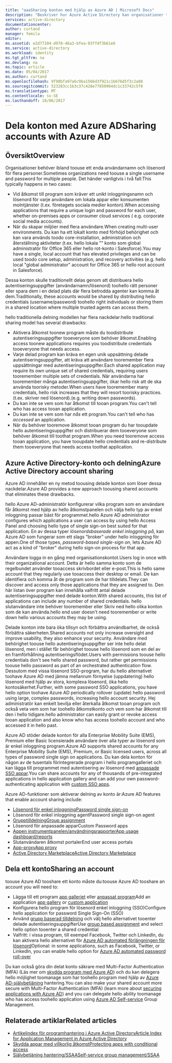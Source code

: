 ```yaml
---
title: "aaaSharing konton med hjälp av Azure AD | Microsoft Docs"
description: "Beskriver hur Azure Active Directory kan organisationer toosecurely dela konton för konsumenten molntjänster och lokala appar."
services: active-directory
documentationcenter: 
author: curtand
manager: femila
editor: 
ms.assetid: e2d77104-d978-46a3-bfea-03ffdf3b61e6
ms.service: active-directory
ms.workload: identity
ms.tgt_pltfrm: na
ms.devlang: na
ms.topic: article
ms.date: 05/04/2017
ms.author: curtand
ms.openlocfilehash: 9f98bfa97a6c9ba1566d3f921c1b676d5f3c2a88
ms.sourcegitcommit: 523283cc1b3c37c428e77850964dc1c33742c5f0
ms.translationtype: MT
ms.contentlocale: sv-SE
ms.lasthandoff: 10/06/2017
---
```

# <a name="sharing-accounts-with-azure-ad"></a><span data-ttu-id="c8d7f-103">Dela konton med Azure AD</span><span class="sxs-lookup"><span data-stu-id="c8d7f-103">Sharing accounts with Azure AD</span></span>
## <a name="overview"></a><span data-ttu-id="c8d7f-104">Översikt</span><span class="sxs-lookup"><span data-stu-id="c8d7f-104">Overview</span></span>
<span data-ttu-id="c8d7f-105">Organisationer behöver ibland toouse ett enda användarnamn och lösenord för flera personer.</span><span class="sxs-lookup"><span data-stu-id="c8d7f-105">Sometimes organizations need toouse a single username and password for multiple people.</span></span> <span data-ttu-id="c8d7f-106">Det händer vanligtvis i två fall:</span><span class="sxs-lookup"><span data-stu-id="c8d7f-106">This typically happens in two cases:</span></span>

* <span data-ttu-id="c8d7f-107">Vid åtkomst till program som kräver ett unikt inloggningsnamn och lösenord för varje användare om lokala appar eller konsumenten molntjänster (t.ex. företagets sociala medier konton).</span><span class="sxs-lookup"><span data-stu-id="c8d7f-107">When accessing applications that require a unique login and password for each user, whether on-premises apps or consumer cloud services ( e.g. corporate social media accounts).</span></span>
* <span data-ttu-id="c8d7f-108">När du skapar miljöer med flera användare.</span><span class="sxs-lookup"><span data-stu-id="c8d7f-108">When creating multi-user environments.</span></span> <span data-ttu-id="c8d7f-109">Du kan ha ett lokalt konto med förhöjd behörighet och kan vara används toodo core-installation, administration och återställning aktiviteter (t.ex. hello lokala ”” konto som global administratör för Office 365 eller hello rot-konto i Salesforce).</span><span class="sxs-lookup"><span data-stu-id="c8d7f-109">You may have a single, local account that has elevated privileges and can be used toodo core setup, administration, and recovery activities (e.g. hello local "global administrator" account for Office 365 or hello root account in Salesforce).</span></span>

<span data-ttu-id="c8d7f-110">Dessa konton skulle traditionellt delas genom att distribuera hello autentiseringsuppgifter (användarnamn/lösenord) toohello rätt personer eller spara dem i en delad plats där flera betrodda agenter kan komma åt dem.</span><span class="sxs-lookup"><span data-stu-id="c8d7f-110">Traditionally, these accounts would be shared by distributing hello credentials (username/password) toohello right individuals or storing them in a shared location where multiple trusted agents can access them.</span></span>

<span data-ttu-id="c8d7f-111">hello traditionella delning modellen har flera nackdelar:</span><span class="sxs-lookup"><span data-stu-id="c8d7f-111">hello traditional sharing model has several drawbacks:</span></span>

* <span data-ttu-id="c8d7f-112">Aktivera åtkomst toonew program måste du toodistribute autentiseringsuppgifter tooeveryone som behöver åtkomst.</span><span class="sxs-lookup"><span data-stu-id="c8d7f-112">Enabling access toonew applications requires you toodistribute credentials tooeveryone that needs access.</span></span>
* <span data-ttu-id="c8d7f-113">Varje delad program kan kräva en egen unik uppsättning delade autentiseringsuppgifter, att kräva att användare tooremember flera uppsättningar med autentiseringsuppgifter.</span><span class="sxs-lookup"><span data-stu-id="c8d7f-113">Each shared application may require its own unique set of shared credentials, requiring users tooremember multiple sets of credentials.</span></span> <span data-ttu-id="c8d7f-114">När användarna har tooremember många autentiseringsuppgifter, ökar hello risk att de ska använda toorisky metoder.</span><span class="sxs-lookup"><span data-stu-id="c8d7f-114">When users have tooremember many credentials, hello risk increases that they will resort toorisky practices.</span></span> <span data-ttu-id="c8d7f-115">(t.ex. skriver ned lösenord).</span><span class="sxs-lookup"><span data-stu-id="c8d7f-115">(e.g. writing down passwords).</span></span>
* <span data-ttu-id="c8d7f-116">Du kan inte se vem som har åtkomst till tooan program.</span><span class="sxs-lookup"><span data-stu-id="c8d7f-116">You can't tell who has access tooan application.</span></span>
* <span data-ttu-id="c8d7f-117">Du kan inte se vem som har *nås* ett program.</span><span class="sxs-lookup"><span data-stu-id="c8d7f-117">You can't tell who has *accessed* an application.</span></span>
* <span data-ttu-id="c8d7f-118">När du behöver tooremove åtkomst tooan program du har tooupdate hello autentiseringsuppgifter och distribuerar dem tooeveryone som behöver åtkomst till toothat program.</span><span class="sxs-lookup"><span data-stu-id="c8d7f-118">When you need tooremove access tooan application, you have tooupdate hello credentials and re-distribute them tooeveryone that needs access toothat application.</span></span>

## <a name="azure-active-directory-account-sharing"></a><span data-ttu-id="c8d7f-119">Azure Active Directory-konto och delning</span><span class="sxs-lookup"><span data-stu-id="c8d7f-119">Azure Active Directory account sharing</span></span>
<span data-ttu-id="c8d7f-120">Azure AD innehåller en ny metod toousing delade konton som löser dessa nackdelar.</span><span class="sxs-lookup"><span data-stu-id="c8d7f-120">Azure AD provides a new approach toousing shared accounts that eliminates these drawbacks.</span></span>

<span data-ttu-id="c8d7f-121">hello Azure AD-administratör konfigurerar vilka program som en användare får åtkomst med hjälp av hello åtkomstpanelen och välja hello typ av enkel inloggning passar bäst för programmet.</span><span class="sxs-lookup"><span data-stu-id="c8d7f-121">hello Azure AD administrator configures which applications a user can access by using hello Access Panel and choosing hello type of single sign-on best suited for that application.</span></span> <span data-ttu-id="c8d7f-122">En av dessa typer *lösenordsbaserade enkel inloggning på*, kan Azure AD som fungerar som ett slags ”broker” under hello inloggning för appen.</span><span class="sxs-lookup"><span data-stu-id="c8d7f-122">One of those types, *password-based single-sign on*, lets Azure AD act as a kind of "broker" during hello sign-on process for that app.</span></span>

<span data-ttu-id="c8d7f-123">Användare logga in en gång med organisationskontot.</span><span class="sxs-lookup"><span data-stu-id="c8d7f-123">Users log in once with their organizational account.</span></span> <span data-ttu-id="c8d7f-124">Detta är hello samma konto som de regelbundet använder tooaccess skrivbordet eller e-post.</span><span class="sxs-lookup"><span data-stu-id="c8d7f-124">This is hello same account that they regularly use tooaccess their desktop or email.</span></span> <span data-ttu-id="c8d7f-125">De kan identifiera och komma åt de program som de har tilldelats.</span><span class="sxs-lookup"><span data-stu-id="c8d7f-125">They can discover and access only those applications that they are assigned to.</span></span> <span data-ttu-id="c8d7f-126">Den här listan över program kan innehålla valfritt antal delade autentiseringsuppgifter med delade konton.</span><span class="sxs-lookup"><span data-stu-id="c8d7f-126">With shared accounts, this list of applications can include any number of shared credentials.</span></span> <span data-ttu-id="c8d7f-127">hello slutanvändare inte behöver tooremember eller Skriv ned hello olika konton som de kan använda.</span><span class="sxs-lookup"><span data-stu-id="c8d7f-127">hello end user doesn't need tooremember or write down hello various accounts they may be using.</span></span>

<span data-ttu-id="c8d7f-128">Delade konton inte bara öka tillsyn och förbättra användbarhet, de också förbättra säkerheten.</span><span class="sxs-lookup"><span data-stu-id="c8d7f-128">Shared accounts not only increase oversight and improve usability, they also enhance your security.</span></span> <span data-ttu-id="c8d7f-129">Användare med behörighet toouse hello autentiseringsuppgifter ser inte hello delat lösenord, men i stället får behörighet toouse hello lösenord som en del av en framförhållning autentiseringsflödet.</span><span class="sxs-lookup"><span data-stu-id="c8d7f-129">Users with permissions toouse hello credentials don't see hello shared password, but rather get permissions toouse hello password as part of an orchestrated authentication flow.</span></span> <span data-ttu-id="c8d7f-130">Dessutom med vissa lösenord SSO-program, har du hello alternativet toohave Azure AD med jämna mellanrum förnyelse (uppdatering) hello lösenord med hjälp av stora, komplexa lösenord, öka hello kontosäkerhet.</span><span class="sxs-lookup"><span data-stu-id="c8d7f-130">Further, with some password SSO applications, you have hello option toohave Azure AD periodically rollover (update) hello password using large, complex passwords, increasing hello account security.</span></span> <span data-ttu-id="c8d7f-131">Hej administratör kan enkelt bevilja eller återkalla åtkomst tooan program och också veta vem som har toohello åtkomstkonto och vem som har åtkomst till den i hello tidigare.</span><span class="sxs-lookup"><span data-stu-id="c8d7f-131">hello administrator can easily grant or revoke access tooan application and also know who has access toohello account and who accessed it in hello past.</span></span>

<span data-ttu-id="c8d7f-132">Azure AD stöder delade konton för alla Enterprise Mobility Suite (EMS), Premium eller Basic licensierade användare över alla typer av lösenord som är enkel inloggning program.</span><span class="sxs-lookup"><span data-stu-id="c8d7f-132">Azure AD supports shared accounts for any Enterprise Mobility Suite (EMS), Premium, or Basic licensed users, across all types of password single sign on applications.</span></span> <span data-ttu-id="c8d7f-133">Du kan dela konton för någon av de tusentals förintegrerade program i hello programgalleriet och kan lägga till programmet med autentisering av lösenord med [anpassade SSO appar](active-directory-sso-integrate-saas-apps.md).</span><span class="sxs-lookup"><span data-stu-id="c8d7f-133">You can share accounts for any of thousands of pre-integrated applications in hello application gallery and can add your own password-authenticating application with [custom SSO apps](active-directory-sso-integrate-saas-apps.md).</span></span>

<span data-ttu-id="c8d7f-134">Azure AD-funktioner som aktiverar delning av konto är:</span><span class="sxs-lookup"><span data-stu-id="c8d7f-134">Azure AD features that enable account sharing include:</span></span>

* [<span data-ttu-id="c8d7f-135">Lösenord för enkel inloggning</span><span class="sxs-lookup"><span data-stu-id="c8d7f-135">Password single sign-on</span></span>](active-directory-appssoaccess-whatis.md#password-based-single-sign-on)
* <span data-ttu-id="c8d7f-136">Lösenord för enkel inloggning agent</span><span class="sxs-lookup"><span data-stu-id="c8d7f-136">Password single sign-on agent</span></span>
* [<span data-ttu-id="c8d7f-137">Grupptilldelning</span><span class="sxs-lookup"><span data-stu-id="c8d7f-137">Group assignment</span></span>](active-directory-accessmanagement-self-service-group-management.md)
* <span data-ttu-id="c8d7f-138">Lösenord för anpassade appar</span><span class="sxs-lookup"><span data-stu-id="c8d7f-138">Custom Password apps</span></span>
* [<span data-ttu-id="c8d7f-139">Appen instrumentpanelen/användningsrapporter</span><span class="sxs-lookup"><span data-stu-id="c8d7f-139">App usage dashboard/reports</span></span>](active-directory-passwords-get-insights.md)
* <span data-ttu-id="c8d7f-140">Slutanvändaren åtkomst portaler</span><span class="sxs-lookup"><span data-stu-id="c8d7f-140">End user access portals</span></span>
* [<span data-ttu-id="c8d7f-141">App-proxy</span><span class="sxs-lookup"><span data-stu-id="c8d7f-141">App proxy</span></span>](active-directory-application-proxy-get-started.md)
* [<span data-ttu-id="c8d7f-142">Active Directory Marketplace</span><span class="sxs-lookup"><span data-stu-id="c8d7f-142">Active Directory Marketplace</span></span>](https://azure.microsoft.com/marketplace/active-directory/all/)

## <a name="sharing-an-account"></a><span data-ttu-id="c8d7f-143">Dela ett konto</span><span class="sxs-lookup"><span data-stu-id="c8d7f-143">Sharing an account</span></span>
<span data-ttu-id="c8d7f-144">toouse Azure AD tooshare ett konto måste du:</span><span class="sxs-lookup"><span data-stu-id="c8d7f-144">toouse Azure AD tooshare an account you will need to:</span></span>

* <span data-ttu-id="c8d7f-145">Lägga till ett program [app galleriet](https://azure.microsoft.com/marketplace/active-directory/) eller [anpassat program](http://blogs.technet.com/b/ad/archive/2015/06/17/bring-your-own-app-with-azure-ad-self-service-saml-configuration-gt-now-in-preview.aspx)</span><span class="sxs-lookup"><span data-stu-id="c8d7f-145">Add an application [app gallery](https://azure.microsoft.com/marketplace/active-directory/) or [custom application](http://blogs.technet.com/b/ad/archive/2015/06/17/bring-your-own-app-with-azure-ad-self-service-saml-configuration-gt-now-in-preview.aspx)</span></span>
* <span data-ttu-id="c8d7f-146">Konfigurera hello program för lösenord enkel inloggning (SSO)</span><span class="sxs-lookup"><span data-stu-id="c8d7f-146">Configure hello application for password Single Sign-On (SSO)</span></span>
* <span data-ttu-id="c8d7f-147">Använd [grupp baserad tilldelning](active-directory-accessmanagement-group-saasapps.md) och välj hello alternativet tooenter delade autentiseringsuppgifter</span><span class="sxs-lookup"><span data-stu-id="c8d7f-147">Use [group based assignment](active-directory-accessmanagement-group-saasapps.md) and select hello option tooenter a shared credential</span></span>
* <span data-ttu-id="c8d7f-148">Valfritt: i vissa program, till exempel Facebook, Twitter och LinkedIn, du kan aktivera hello alternativet för [Azure AD automated förlängningen för lösenord](http://blogs.technet.com/b/ad/archive/2015/02/20/azure-ad-automated-password-roll-over-for-facebook-twitter-and-linkedin-now-in-preview.aspx)</span><span class="sxs-lookup"><span data-stu-id="c8d7f-148">Optional: in some applications, such as Facebook, Twitter, or LinkedIn, you can enable hello option for [Azure AD automated password roll-over](http://blogs.technet.com/b/ad/archive/2015/02/20/azure-ad-automated-password-roll-over-for-facebook-twitter-and-linkedin-now-in-preview.aspx)</span></span>

<span data-ttu-id="c8d7f-149">Du kan också göra din delat konto säkrare med Multi-Factor Authentication (MFA) (Läs mer om [skydda program med Azure AD](../multi-factor-authentication/multi-factor-authentication-get-started.md)) och du kan delegera hello möjlighet toomanage som har toohello program med hjälp av [Azure AD-självbetjäning](active-directory-accessmanagement-self-service-group-management.md) hantering.</span><span class="sxs-lookup"><span data-stu-id="c8d7f-149">You can also make your shared account more secure with Multi-Factor Authentication (MFA) (learn more about [securing applications with Azure AD](../multi-factor-authentication/multi-factor-authentication-get-started.md)) and you can delegate hello ability toomanage who has access toohello application using [Azure AD Self-service](active-directory-accessmanagement-self-service-group-management.md) Group Management.</span></span>

## <a name="related-articles"></a><span data-ttu-id="c8d7f-150">Relaterade artiklar</span><span class="sxs-lookup"><span data-stu-id="c8d7f-150">Related articles</span></span>
* [<span data-ttu-id="c8d7f-151">Artikelindex för programhantering i Azure Active Directory</span><span class="sxs-lookup"><span data-stu-id="c8d7f-151">Article Index for Application Management in Azure Active Directory</span></span>](active-directory-apps-index.md)
* [<span data-ttu-id="c8d7f-152">Skydda appar med villkorlig åtkomst</span><span class="sxs-lookup"><span data-stu-id="c8d7f-152">Protecting apps with conditional access</span></span>](active-directory-conditional-access.md)
* [<span data-ttu-id="c8d7f-153">Självbetjäning hantering/SSAA</span><span class="sxs-lookup"><span data-stu-id="c8d7f-153">Self-service group management/SSAA</span></span>](active-directory-accessmanagement-self-service-group-management.md)

